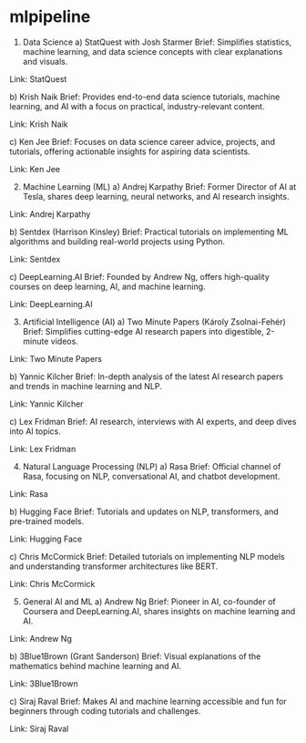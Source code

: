 # mlpipeline

1. Data Science
a) StatQuest with Josh Starmer
Brief: Simplifies statistics, machine learning, and data science concepts with clear explanations and visuals.

Link: StatQuest

b) Krish Naik
Brief: Provides end-to-end data science tutorials, machine learning, and AI with a focus on practical, industry-relevant content.

Link: Krish Naik

c) Ken Jee
Brief: Focuses on data science career advice, projects, and tutorials, offering actionable insights for aspiring data scientists.

Link: Ken Jee

2. Machine Learning (ML)
a) Andrej Karpathy
Brief: Former Director of AI at Tesla, shares deep learning, neural networks, and AI research insights.

Link: Andrej Karpathy

b) Sentdex (Harrison Kinsley)
Brief: Practical tutorials on implementing ML algorithms and building real-world projects using Python.

Link: Sentdex

c) DeepLearning.AI
Brief: Founded by Andrew Ng, offers high-quality courses on deep learning, AI, and machine learning.

Link: DeepLearning.AI

3. Artificial Intelligence (AI)
a) Two Minute Papers (Károly Zsolnai-Fehér)
Brief: Simplifies cutting-edge AI research papers into digestible, 2-minute videos.

Link: Two Minute Papers

b) Yannic Kilcher
Brief: In-depth analysis of the latest AI research papers and trends in machine learning and NLP.

Link: Yannic Kilcher

c) Lex Fridman
Brief: AI research, interviews with AI experts, and deep dives into AI topics.

Link: Lex Fridman

4. Natural Language Processing (NLP)
a) Rasa
Brief: Official channel of Rasa, focusing on NLP, conversational AI, and chatbot development.

Link: Rasa

b) Hugging Face
Brief: Tutorials and updates on NLP, transformers, and pre-trained models.

Link: Hugging Face

c) Chris McCormick
Brief: Detailed tutorials on implementing NLP models and understanding transformer architectures like BERT.

Link: Chris McCormick

5. General AI and ML
a) Andrew Ng
Brief: Pioneer in AI, co-founder of Coursera and DeepLearning.AI, shares insights on machine learning and AI.

Link: Andrew Ng

b) 3Blue1Brown (Grant Sanderson)
Brief: Visual explanations of the mathematics behind machine learning and AI.

Link: 3Blue1Brown

c) Siraj Raval
Brief: Makes AI and machine learning accessible and fun for beginners through coding tutorials and challenges.

Link: Siraj Raval
